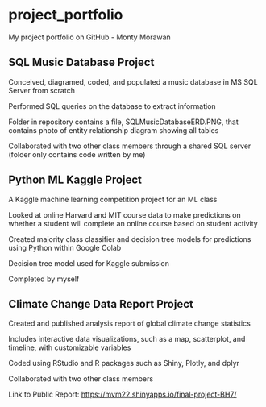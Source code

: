 # project_portfolio

My project portfolio on GitHub - Monty Morawan

## SQL Music Database Project

  Conceived, diagramed, coded, and populated a music database in MS SQL Server from scratch

  Performed SQL queries on the database to extract information
  
  Folder in repository contains a file, SQLMusicDatabaseERD.PNG, that contains photo of entity relationship diagram showing all tables
  
  Collaborated with two other class members through a shared SQL server (folder only contains code written by me)
  
## Python ML Kaggle Project

  A Kaggle machine learning competition project for an ML class
  
  Looked at online Harvard and MIT course data to make predictions on whether a student will complete an online course based on student activity
  
  Created majority class classifier and decision tree models for predictions using Python within Google Colab
  
  Decision tree model used for Kaggle submission
  
  Completed by myself

## Climate Change Data Report Project

  Created and published analysis report of global climate change statistics 
  
  Includes interactive data visualizations, such as a map, scatterplot, and timeline, with customizable variables
  
  Coded using RStudio and R packages such as Shiny, Plotly, and dplyr
  
  Collaborated with two other class members
  
  Link to Public Report: https://mvm22.shinyapps.io/final-project-BH7/
